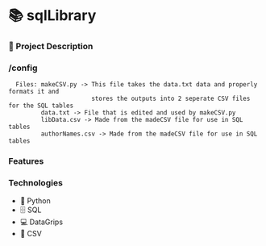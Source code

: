 # 📚 sqlLibrary
### 🌱 Project Description

### /config
```{r}
  Files: makeCSV.py -> This file takes the data.txt data and properly formats it and
                       stores the outputs into 2 seperate CSV files for the SQL tables
         data.txt -> File that is edited and used by makeCSV.py
         libData.csv -> Made from the madeCSV file for use in SQL tables
         authorNames.csv -> Made from the madeCSV file for use in SQL tables
```
### Features

### Technologies
- 🐍 Python
- 🗄️ SQL
- 💻 DataGrips
- 📁 CSV
